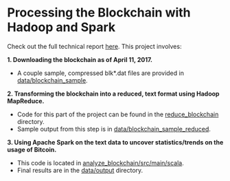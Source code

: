 # Processing the Blockchain with Hadoop and Spark

Check out the full technical report [here](https://github.com/nishilshah17/idsi_bitcoin/blob/master/blockchain_analysis.pdf).
This project involves:

**1. Downloading the blockchain as of April 11, 2017.**
   * A couple sample, compressed blk*.dat files are provided in [data/blockchain_sample](https://github.com/nishilshah17/idsi_bitcoin/tree/master/data/blockchain_sample).

**2. Transforming the blockchain into a reduced, text format using Hadoop MapReduce.**
   * Code for this part of the project can be found in the [reduce_blockchain](https://github.com/nishilshah17/idsi_bitcoin/tree/master/reduce_blockchain) directory.
   * Sample output from this step is in [data/blockchain_sample_reduced](https://github.com/nishilshah17/idsi_bitcoin/tree/master/data/blockchain_sample_reduced).

**3. Using Apache Spark on the text data to uncover statistics/trends on the usage of Bitcoin.**
   * This code is located in [analyze_blockchain/src/main/scala](https://github.com/nishilshah17/idsi_bitcoin/tree/master/analyze_blockchain/src/main/scala).
   * Final results are in the [data/output](https://github.com/nishilshah17/idsi_bitcoin/tree/master/data/output) directory.
